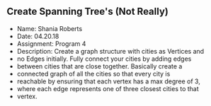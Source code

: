 ## Create Spanning Tree's (Not Really) 
* Name: Shania Roberts
* Date: 04.20.18
* Assignment: Program 4
* Description: Create a graph structure with cities as Vertices and
 * no Edges initially. Fully connect your cities by adding edges
 * between cities that are close together. Basically create a
 * connected graph of all the cities so that every city is
 * reachable by ensuring that each vertex has a max degree of 3,
 * where each edge represents one of three closest cities to that
 * vertex.
 
